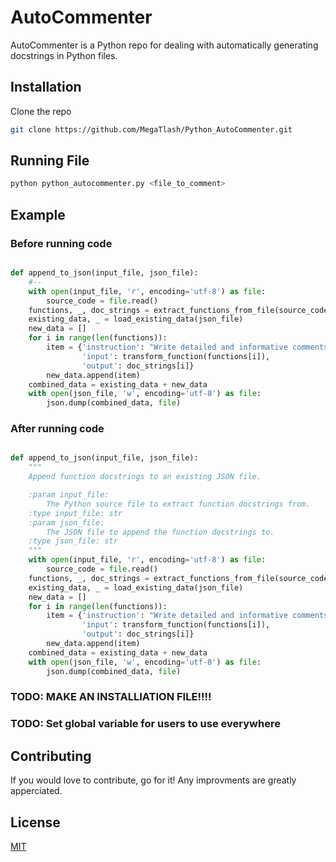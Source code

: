 # AutoCommenter

AutoCommenter is a Python repo for dealing with automatically generating docstrings in Python files.

## Installation

Clone the repo

```bash
git clone https://github.com/MegaTlash/Python_AutoCommenter.git
```

## Running File
```bash
python python_autocommenter.py <file_to_comment>
```

## Example
### Before running code
```python

def append_to_json(input_file, json_file):
    #--
    with open(input_file, 'r', encoding='utf-8') as file:
        source_code = file.read()
    functions, _, doc_strings = extract_functions_from_file(source_code)
    existing_data, _ = load_existing_data(json_file)
    new_data = []
    for i in range(len(functions)):
        item = {'instruction': "Write detailed and informative comments for the Python function provided. The comments should include a high-level overview of the function's purpose, detailed descriptions of each parameter and what they represent, an explanation of the function's return values, and a line-by-line breakdown of what each part of the code does. The goal is to make the function's operation clear and understandable for someone who may be unfamiliar with the code.", 
                'input': transform_function(functions[i]), 
                'output': doc_strings[i]}
        new_data.append(item)
    combined_data = existing_data + new_data
    with open(json_file, 'w', encoding='utf-8') as file:
        json.dump(combined_data, file)

```
### After running code
```python

def append_to_json(input_file, json_file):
    """
    Append function docstrings to an existing JSON file.

    :param input_file:
        The Python source file to extract function docstrings from.
    :type input_file: str
    :param json_file:
        The JSON file to append the function docstrings to.
    :type json_file: str
    """
    with open(input_file, 'r', encoding='utf-8') as file:
        source_code = file.read()
    functions, _, doc_strings = extract_functions_from_file(source_code)
    existing_data, _ = load_existing_data(json_file)
    new_data = []
    for i in range(len(functions)):
        item = {'instruction': "Write detailed and informative comments for the Python function provided. The comments should include a high-level overview of the function's purpose, detailed descriptions of each parameter and what they represent, an explanation of the function's return values, and a line-by-line breakdown of what each part of the code does. The goal is to make the function's operation clear and understandable for someone who may be unfamiliar with the code.", 
                'input': transform_function(functions[i]), 
                'output': doc_strings[i]}
        new_data.append(item)
    combined_data = existing_data + new_data
    with open(json_file, 'w', encoding='utf-8') as file:
        json.dump(combined_data, file)

```

### TODO: MAKE AN INSTALLIATION FILE!!!!
### TODO: Set global variable for users to use everywhere 

## Contributing

If you would love to contribute, go for it! Any improvments are greatly apperciated.


## License

[MIT](https://choosealicense.com/licenses/mit/)
